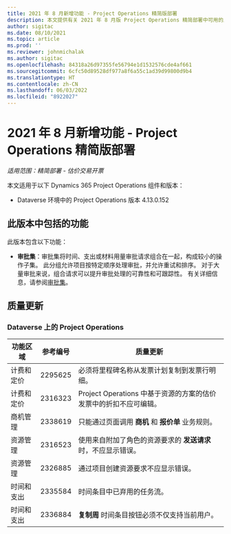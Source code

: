 ```yaml
---
title: 2021 年 8 月新增功能 - Project Operations 精简版部署
description: 本文提供有关 2021 年 8 月版 Project Operations 精简部署中可用的质量更新的信息。
author: sigitac
ms.date: 08/10/2021
ms.topic: article
ms.prod: ''
ms.reviewer: johnmichalak
ms.author: sigitac
ms.openlocfilehash: 84318a26d97355fe56794e1d1532576cde4af661
ms.sourcegitcommit: 6cfc50d89528df977a8f6a55c1ad39d99800d9b4
ms.translationtype: HT
ms.contentlocale: zh-CN
ms.lasthandoff: 06/03/2022
ms.locfileid: "8922027"
---
```

# <a name="whats-new-august-2021---project-operations-lite-deployment"></a>2021 年 8 月新增功能 - Project Operations 精简版部署

_适用范围：精简部署 - 估价交易开票_

本文适用于以下 Dynamics 365 Project Operations 组件和版本：

  - Dataverse 环境中的 Project Operations 版本 4.13.0.152

## <a name="features-included-in-this-release"></a>此版本中包括的功能

此版本包含以下功能：

- **审批集**：审批集将时间、支出或材料用量审批请求组合在一起，构成较小的操作子集。 此分组允许项目按特定顺序处理审批，并允许重试和排序。 对于大量审批来说，组合请求可以提升审批处理的可靠性和可跟踪性。 有关详细信息，请参阅[审批集](../../approvals/approval-sets.md)。

## <a name="quality-updates"></a>质量更新

### <a name="project-operations-on-dataverse"></a>Dataverse 上的 Project Operations

| **功能区域** | **参考编号** | **质量更新** |
| --- | --- | --- |
| 计费和定价 | 2295625 | 必须将里程碑名称从发票计划复制到发票行明细。 |
| 计费和定价 | 2316323 | Project Operations 中基于资源的方案的估价发票中的折扣不应可编辑。 |
|   商机管理 | 2338619 | 只能通过页面调用 **商机** 和 **报价单** 业务规则。 |
| 资源管理 | 2316523 | 使用来自附加了角色的资源要求的 **发送请求** 时，不应显示错误。 |
| 资源管理 | 2326885 | 通过项目创建资源要求不应显示错误。 |
| 时间和支出 | 2335584 | 时间条目中已弃用的任务流。 |
| 时间和支出 | 2336884 | **复制周** 时间条目按钮必须不仅支持当前用户。 |

